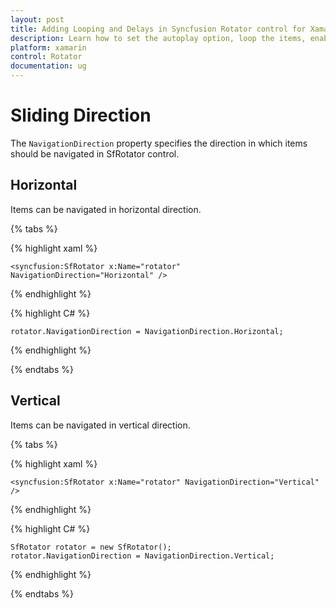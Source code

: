 ```yaml
---
layout: post
title: Adding Looping and Delays in Syncfusion Rotator control for Xamarin.Forms 
description: Learn how to set the autoplay option, loop the items, enable Text Area  and choose the navigation direction in Rotator control for Xamarin.Forms
platform: xamarin 
control: Rotator
documentation: ug
---
```


# Sliding Direction

The `NavigationDirection` property specifies the direction in which items should be navigated in SfRotator control.

## Horizontal

Items can be navigated in horizontal direction.

{% tabs %}

{% highlight xaml %}

	<syncfusion:SfRotator x:Name="rotator" NavigationDirection="Horizontal" />
	
{% endhighlight %}

{% highlight C# %}

	rotator.NavigationDirection = NavigationDirection.Horizontal;

{% endhighlight %}

{% endtabs %}

## Vertical

Items can be navigated in vertical direction.

{% tabs %}

{% highlight xaml %}

	<syncfusion:SfRotator x:Name="rotator" NavigationDirection="Vertical" />
	
{% endhighlight %}

{% highlight C# %}

    SfRotator rotator = new SfRotator();
	rotator.NavigationDirection = NavigationDirection.Vertical;

{% endhighlight %}

{% endtabs %}
